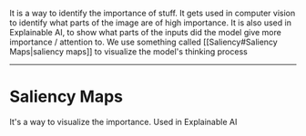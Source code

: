 It is a way to identify the importance of stuff.
It gets used in computer vision to identify what parts of the image are of high importance.
It is also used in Explainable AI, to show what parts of the inputs did the model give more importance / attention to.
We use something called [[Saliency#Saliency Maps|saliency maps]] to visualize the model's thinking process

---
# Saliency Maps
It's a way to visualize the importance. Used in Explainable AI